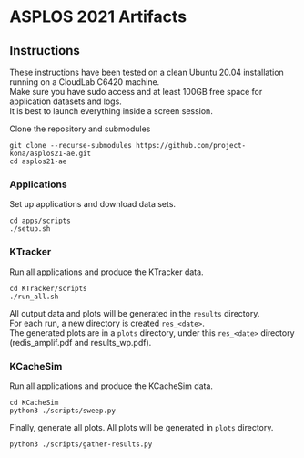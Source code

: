 # ASPLOS 2021 Artifacts

## Instructions  
These instructions have been tested on a clean Ubuntu 20.04 installation running on a CloudLab C6420 machine.  
Make sure you have sudo access and at least 100GB free space for application datasets and logs.  
It is best to launch everything inside a screen session.

Clone the repository and submodules
```
git clone --recurse-submodules https://github.com/project-kona/asplos21-ae.git  
cd asplos21-ae
```

### Applications  

Set up applications and download data sets.
```
cd apps/scripts
./setup.sh
```

### KTracker 

Run all applications and produce the KTracker data. 
```
cd KTracker/scripts  
./run_all.sh  
```

All output data and plots will be generated in the `results` directory.  
For each run, a new directory is created `res_<date>`.   
The generated plots are in a `plots` directory, under this `res_<date>` directory (redis\_amplif.pdf and results\_wp.pdf).  

### KCacheSim 


Run all applications and produce the KCacheSim data.

```
cd KCacheSim  
python3 ./scripts/sweep.py
```

Finally, generate all plots. All plots will be generated in `plots` directory.

```
python3 ./scripts/gather-results.py
```
